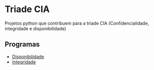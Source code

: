 
# Triade CIA

Projetos python que contribuem para a triade CIA (Confidencialidade, integridade e disponibilidade)




## Programas

- [Disponibilidade](https://github.com/GHFavaro/triade-CIA/tree/main/disponibilidade)
- [Integridade](https://github.com/GHFavaro/triade-CIA/tree/main/integridade)

